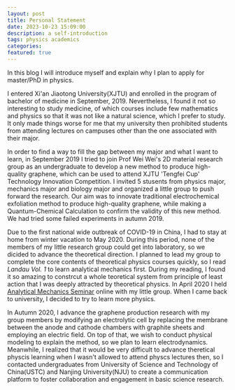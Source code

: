 ```yaml
---
layout: post
title: Personal Statement
date: 2023-10-23 15:09:00
description: a self-introduction
tags: physics academics
categories: 
featured: true
---
```

In this blog I will introduce myself and explain why I plan to apply for master/PhD in physics. 

I entered Xi'an Jiaotong University(XJTU) and enrolled in the program of bachelor of medicine in September, 2019. Nevertheless, I found it not so interesting to study medicine, of which courses include few mathematics and physics so that it was not like a natural science, which I prefer to study. It only made things worse for me that my university then prohibited students from attending lectures on campuses other than the one associated with their major.

In order to find a way to fill the gap between my major and what I want to learn, in September 2019 I tried to join Prof Wei Wei's 2D material research group as an undergraduate to develop a new method to produce high-quality graphene, which can be used to attend XJTU 'Tengfei Cup' Technology Innovation Competition. I invited 5 stusents from physics major, mechanics major and biology major and organized a little group to push forward the research. Our aim was to innovate traditional electrochemical exfoliation method to produce high-quality graphene, while making a Quantum-Chemical Calculation to confirm the validity of this new method. We had tried some failed experiments in autumn 2019.  


Due to the first national wide outbreak of COVID-19 in China, I had to stay at home from winter vacation to May 2020. During this period, none of the members of my little research group could get into laboratory, so we dicided to advance the theoretical direction. I planned to lead my group to complete the core contents of theoretical physics courses quickly, so I read *Landau Vol. 1* to learn analytical mechanics first. During my reading, I found it so amazing to constrcut a whole teoretical system from principle of least action that I was deeply attracted by theoretical physics. In April 2020 I held [Analytical Mechanics Seminar](https://arendelle-ftl.github.io/projects/1_project/) online with my little group. When I came back to university, I decided to try to learn more physics.


In Autumn 2020, I advance the graphene production research with my group members by modifying an electrolytic cell by replacing the membrane between the anode and cathode chambers with graphite sheets and employing an electric field. On top of that, we wish to conduct physical modeling to explain the method, so we plan to learn electrodynamics. Meanwhile, I realized that it would be very difficult to advance theretical physcis learning when I wasn't allowed to attend physcs lectures then, so I contacted undergraduates from University of Science and Technology of China(USTC) and Nanjing University(NJU) to create a communication platform to foster collaboration and engagement in basic science research. 
